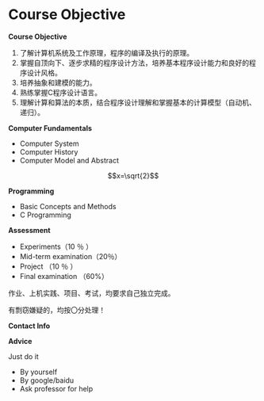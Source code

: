 # Course Objective



**Course Objective**

1.  了解计算机系统及工作原理，程序的编译及执行的原理。
2.  掌握自顶向下、逐步求精的程序设计方法，培养基本程序设计能力和良好的程序设计风格。
3.  培养抽象和建模的能力。
4.  熟练掌握C程序设计语言。
5.  理解计算和算法的本质，结合程序设计理解和掌握基本的计算模型（自动机、递归）。

**Computer Fundamentals**

* Computer System
* Computer History
* Computer Model and Abstract

$$x=\sqrt{2}$$

**Programming**

* Basic Concepts and Methods
* C Programming

**Assessment**

* Experiments（10 ％ ）
* Mid-term examination（20％）
* Project （10 ％ ）
* Final examination （60%）

作业、上机实践、项目、考试，均要求自己独立完成。

有剽窃嫌疑的，均按〇分处理！

**Contact Info**

**Advice**

Just do it

* By yourself
* By google/baidu
* Ask professor for help

